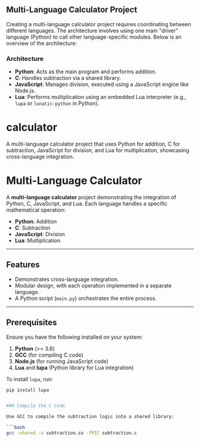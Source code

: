 ## Multi-Language Calculator Project

Creating a multi-language calculator project requires coordinating between different languages. The architecture involves using one main "driver" language (Python) to call other language-specific modules. Below is an overview of the architecture:

### Architecture

- **Python**: Acts as the main program and performs addition.
- **C**: Handles subtraction via a shared library.
- **JavaScript**: Manages division, executed using a JavaScript engine like Node.js.
- **Lua**: Performs multiplication using an embedded Lua interpreter (e.g., `lupa` or `lunatic-python` in Python).


# calculator
A multi-language calculator project that uses Python for addition, C for subtraction, JavaScript for division, and Lua for multiplication, showcasing cross-language integration.

# Multi-Language Calculator

A **multi-language calculator** project demonstrating the integration of Python, C, JavaScript, and Lua. Each language handles a specific mathematical operation:

- **Python**: Addition
- **C**: Subtraction
- **JavaScript**: Division
- **Lua**: Multiplication

---

## Features

- Demonstrates cross-language integration.
- Modular design, with each operation implemented in a separate language.
- A Python script (`main.py`) orchestrates the entire process.

---

## Prerequisites

Ensure you have the following installed on your system:

1. **Python** (>= 3.6)
2. **GCC** (for compiling C code)
3. **Node.js** (for running JavaScript code)
4. **Lua** and **lupa** (Python library for Lua integration)

To install `lupa`, run:
```bash
pip install lupa


### Compile the C Code

Use GCC to compile the subtraction logic into a shared library:

```bash
gcc -shared -o subtraction.so -fPIC subtraction.c
